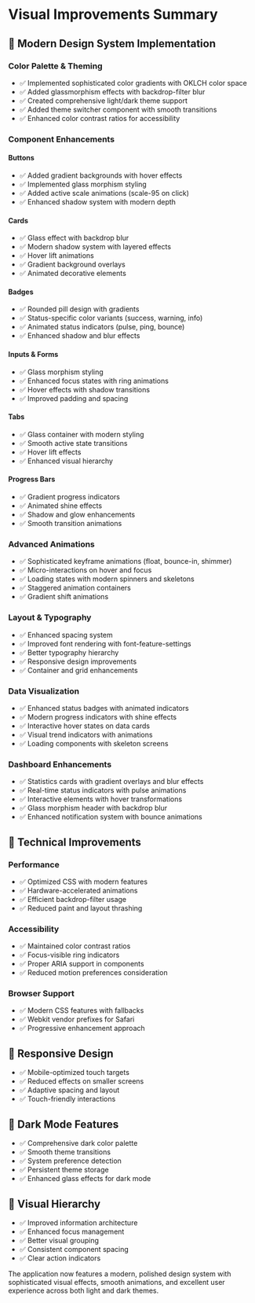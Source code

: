 # Visual Improvements Summary

## 🎨 Modern Design System Implementation

### Color Palette & Theming
- ✅ Implemented sophisticated color gradients with OKLCH color space
- ✅ Added glassmorphism effects with backdrop-filter blur
- ✅ Created comprehensive light/dark theme support
- ✅ Added theme switcher component with smooth transitions
- ✅ Enhanced color contrast ratios for accessibility

### Component Enhancements

#### Buttons
- ✅ Added gradient backgrounds with hover effects
- ✅ Implemented glass morphism styling
- ✅ Added active scale animations (scale-95 on click)
- ✅ Enhanced shadow system with modern depth

#### Cards
- ✅ Glass effect with backdrop blur
- ✅ Modern shadow system with layered effects
- ✅ Hover lift animations
- ✅ Gradient background overlays
- ✅ Animated decorative elements

#### Badges
- ✅ Rounded pill design with gradients
- ✅ Status-specific color variants (success, warning, info)
- ✅ Animated status indicators (pulse, ping, bounce)
- ✅ Enhanced shadow and blur effects

#### Inputs & Forms
- ✅ Glass morphism styling
- ✅ Enhanced focus states with ring animations
- ✅ Hover effects with shadow transitions
- ✅ Improved padding and spacing

#### Tabs
- ✅ Glass container with modern styling
- ✅ Smooth active state transitions
- ✅ Hover lift effects
- ✅ Enhanced visual hierarchy

#### Progress Bars
- ✅ Gradient progress indicators
- ✅ Animated shine effects
- ✅ Shadow and glow enhancements
- ✅ Smooth transition animations

### Advanced Animations
- ✅ Sophisticated keyframe animations (float, bounce-in, shimmer)
- ✅ Micro-interactions on hover and focus
- ✅ Loading states with modern spinners and skeletons
- ✅ Staggered animation containers
- ✅ Gradient shift animations

### Layout & Typography
- ✅ Enhanced spacing system
- ✅ Improved font rendering with font-feature-settings
- ✅ Better typography hierarchy
- ✅ Responsive design improvements
- ✅ Container and grid enhancements

### Data Visualization
- ✅ Enhanced status badges with animated indicators
- ✅ Modern progress indicators with shine effects
- ✅ Interactive hover states on data cards
- ✅ Visual trend indicators with animations
- ✅ Loading components with skeleton screens

### Dashboard Enhancements
- ✅ Statistics cards with gradient overlays and blur effects
- ✅ Real-time status indicators with pulse animations
- ✅ Interactive elements with hover transformations
- ✅ Glass morphism header with backdrop blur
- ✅ Enhanced notification system with bounce animations

## 🚀 Technical Improvements

### Performance
- ✅ Optimized CSS with modern features
- ✅ Hardware-accelerated animations
- ✅ Efficient backdrop-filter usage
- ✅ Reduced paint and layout thrashing

### Accessibility
- ✅ Maintained color contrast ratios
- ✅ Focus-visible ring indicators
- ✅ Proper ARIA support in components
- ✅ Reduced motion preferences consideration

### Browser Support
- ✅ Modern CSS features with fallbacks
- ✅ Webkit vendor prefixes for Safari
- ✅ Progressive enhancement approach

## 📱 Responsive Design
- ✅ Mobile-optimized touch targets
- ✅ Reduced effects on smaller screens
- ✅ Adaptive spacing and layout
- ✅ Touch-friendly interactions

## 🌙 Dark Mode Features
- ✅ Comprehensive dark color palette
- ✅ Smooth theme transitions
- ✅ System preference detection
- ✅ Persistent theme storage
- ✅ Enhanced glass effects for dark mode

## 🎯 Visual Hierarchy
- ✅ Improved information architecture
- ✅ Enhanced focus management
- ✅ Better visual grouping
- ✅ Consistent component spacing
- ✅ Clear action indicators

The application now features a modern, polished design system with sophisticated visual effects, smooth animations, and excellent user experience across both light and dark themes.